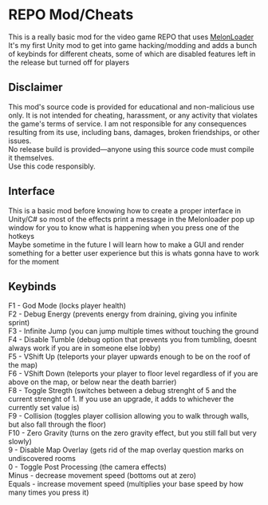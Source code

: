 # REPO Mod/Cheats
This is a really basic mod for the video game REPO that uses [MelonLoader](https://melonwiki.xyz/#/)<br/>
It's my first Unity mod to get into game hacking/modding and adds a bunch of keybinds for different cheats, some of which are disabled features left in the release but turned off for players<br/>

## Disclaimer
This mod's source code is provided for educational and non-malicious use only. It is not intended for cheating, harassment, or any activity that violates the game's terms of service. I am not responsible for any consequences resulting from its use, including bans, damages, broken friendships, or other issues.<br/>
No release build is provided—anyone using this source code must compile it themselves.<br/>
Use this code responsibly.<br/>

## Interface
This is a basic mod before knowing how to create a proper interface in Unity/C# so most of the effects print a message in the Melonloader pop up window for you to know what is happening when you press one of the hotkeys<br/>
Maybe sometime in the future I will learn how to make a GUI and render something for a better user experience but this is whats gonna have to work for the moment<br/>

## Keybinds
F1 - God Mode (locks player health)<br/>
F2 - Debug Energy (prevents energy from draining, giving you infinite sprint)<br/>
F3 - Infinite Jump (you can jump multiple times without touching the ground<br/>
F4 - Disable Tumble (debug option that prevents you from tumbling, doesnt always work if you are in someone else lobby)<br/>
F5 - VShift Up (teleports your player upwards enough to be on the roof of the map)<br/>
F6 - VShift Down (teleports your player to floor level regardless of if you are above on the map, or below near the death barrier)<br/>
F8 - Toggle Stregth (switches between a debug strenght of 5 and the current strenght of 1. If you use an upgrade, it adds to whichever the currently set value is)<br/>
F9 - Collision (toggles player collision allowing you to walk through walls, but also fall through the floor)<br/>
F10 - Zero Gravity (turns on the zero gravity effect, but you still fall but very slowly)<br/>
9 - Disable Map Overlay (gets rid of the map overlay question marks on undiscovered rooms<br/>
0 - Toggle Post Processing (the camera effects)<br/>
Minus - decrease movement speed (bottoms out at zero)<br/>
Equals - increase movement speed (multiplies your base speed by how many times you press it)<br/>
